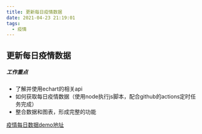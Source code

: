 ```yaml
---
title: 更新每日疫情数据
date: 2021-04-23 21:19:01
tags: 
  - 疫情
---
```

##  更新每日疫情数据

##### 工作重点
- 了解并使用echart的相关api
- 如何获取每日疫情数据（使用node执行js脚本，配合github的actions定时任务完成）
- 整合数据和图表，形成完整的功能

[疫情每日数据demo地址](/blog/outlet/echart-report.html)